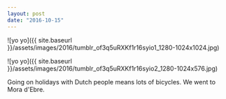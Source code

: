 ```yaml
---
layout: post
date: "2016-10-15"
---
```


![yo yo]({{ site.baseurl }}/assets/images/2016/tumblr_of3q5uRXKf1r16syio1_1280-1024x1024.jpg)

![yo yo]({{ site.baseurl }}/assets/images/2016/tumblr_of3q5uRXKf1r16syio2_1280-1024x576.jpg)

Going on holidays with Dutch people means lots of bicycles. We went to Mora d'Ebre.
